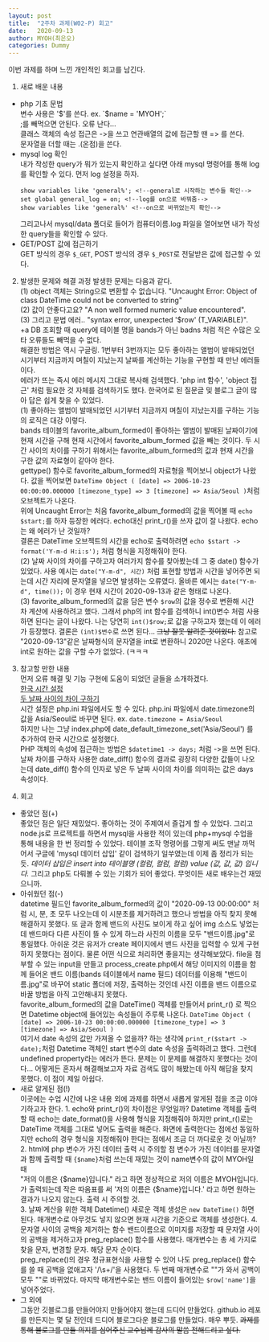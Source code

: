 ```yaml
---
layout: post
title:  "2주차 과제(W02-P) 회고"
date:   2020-09-13
author: MYOH(최은오)
categories: Dummy
---
```


이번 과제를 하며 느낀 개인적인 회고를 남긴다.  

1. 새로 배운 내용
  - php 기초 문법  
    변수 사용은 '$'를 쓴다.  ex. `$name = 'MYOH';`  
    ;를 빼먹으면 안된다. 오류 난다...  
    클래스 객체의 속성 접근은 ->을 쓰고 연관배열의 값에 접근할 땐 => 를 쓴다.  
    문자열을 더할 때는 .(온점)을 쓴다.  
  - mysql log 확인  
    내가 작성한 query가 뭐가 있는지 확인하고 싶다면 아래 mysql 명령어를 통해 log를 확인할 수 있다. 먼저 log 설정을 하자.  
    ```
    show variables like 'general%'; <!--general로 시작하는 변수들 확인-->
    set global general_log = on; <!--log를 on으로 바꿔줌-->
    show variables like 'general%' <!--on으로 바뀌었는지 확인-->
    ```
    그리고나서 mysql/data 폴더로 들어가 컴퓨터이름.log 파일을 열어보면 내가 작성한 query들을 확인할 수 있다.  
  - GET/POST 값에 접근하기  
    GET 방식의 경우 `$_GET`, POST 방식의 경우 `$_POST`로 전달받은 값에 접근할 수 있다.


2. 발생한 문제와 해결 과정
발생한 문제는 다음과 같다.  
  (1) object 객체는 String으로 변환할 수 없습니다. "Uncaught Error: Object of class DateTime could not be converted to string"  
  (2) 값이 안좋다고요? "A non well formed numeric value encountered".  
  (3) 그리고 문법 에러.. "syntax error, unexpected '$row' (T_VARIABLE)".  
    +a DB 조회할 때 query에 테이블 명을 bands가 아닌 badns 처럼 적은 수많은 오타 오류들도 빼먹을 수 없다.   
  해결한 방법은 역시 구글링. 1번부터 3번까지는 모두 좋아하는 앨범이 발매되었던 시기부터 지금까지 며칠이 지났는지 날짜를 계산하는 기능을 구현할 때 만난 에러들이다.  
  에러가 뜨는 즉시 에러 메시지 그대로 복사해 검색했다. 'php int 함수', 'object 접근' 처럼 필요한 것 자체를 검색하기도 했다. 한국어로 된 질문글 및 블로그 글이 많아 답은 쉽게 찾을 수 있었다.  
 (1) 좋아하는 앨범이 발매되었던 시기부터 지금까지 며칠이 지났는지를 구하는 기능의 로직은 대강 이렇다.  
 bands 테이블의 favorite_album_formed이 좋아하는 앨범이 발매된 날짜이기에 현재 시간을 구해 현재 시간에서 favorite_album_formed 값을 빼는 것이다. 두 시간 사이의 차이를 구하기 위해서는 favorite_album_formed의 값과 현재 시간을 구한 값의 자료형이 같아야 한다.  
 gettype() 함수로 favorite_album_formed의 자료형을 찍어보니 object가 나왔다. 값을 찍어보면 `DateTime Object ( [date] => 2006-10-23 00:00:00.000000 [timezone_type] => 3 [timezone] => Asia/Seoul )`처럼 오브젝트가 나온다.  
 위에 Uncaught Error는 처음 favorite_album_formed의 값을 찍어볼 때 `echo $start;`를 하자 등장한 에러다. echo대신 print_r()을 쓰자 값이 잘 나왔다. echo는 왜 에러가 난 것일까?  
 결론은 DateTime 오브젝트의 시간을 echo로 출력하려면 `echo $start -> format('Y-m-d H:i:s');` 처럼 형식을 지정해줘야 한다.  
 (2) 날짜 사이의 차이를 구하고자 여러가지 함수를 찾아봤는데 그 중 date() 함수가 있었다. 사용 예시는 `date("Y-m-d", 시간)` 처럼 표현할 방법과 시간을 넣어주면 되는데 시간 자리에 문자열을 넣으면 발생하는 오류였다. 올바른 예시는 `date("Y-m-d", time());` 이 경우 현재 시간이 2020-09-13과 같은 형태로 나온다.  
 (3) favorite_album_formed의 값을 담은 변수 `$row`의 값을 정수로 변환해 시간 차 계산에 사용하려고 했다. 그래서 php의 int 함수를 검색하니 int()변수 처럼 사용하면 된다는 글이 나왔다. 나는 당연히 `int()$row;`로 값을 구하고자 했는데 이 에러가 등장했다. 결론은 `(int)$변수`로 쓰면 된다...  ~~그냥 잘못 알려준 것이었다.~~ 참고로 "2020-09-13"같은 날짜형식의 문자열을 int로 변환하니 2020만 나온다. 애초에 int로 원하는 값을 구할 수가 없었다. (ㅋㅋㅋ  

3. 참고할 만한 내용  
  먼저 오류 해결 및 기능 구현에 도움이 되었던 글들을 소개하겠다.  
  [한국 시간 설정](https://it77.tistory.com/281)  
  [두 날짜 사이의 차이 구하기](https://m.blog.naver.com/PostView.nhn?blogId=leejungstyle&logNo=221249563315&proxyReferer=https:%2F%2Fwww.google.com%2F)  
  시간 설정은 php.ini 파일에서도 할 수 있다. php.ini 파일에서 date.timezone의 값을 Asia/Seoul로 바꾸면 된다. ex. `date.timezone = Asia/Seoul`  
  하지만 나는 그냥 index.php에 date_default_timezone_set('Asia/Seoul') 를 추가하여 한국 시간으로 설정했다.  
  PHP 객체의 속성에 접근하는 방법은 `$datetime1 -> days;` 처럼 ->을 쓰면 된다. 날짜 차이를 구하자 사용한 date_diff() 함수의 결과로 굉장히 다양한 값들이 나오는데 date_diff() 함수의 인자로 넣은 두 날짜 사이의 차이를 의미하는 값은 days 속성이다.    
4. 회고
  - 좋았던 점(+)  
    좋았던 점은 일단 재밌었다. 좋아하는 것이 주제여서 즐겁게 할 수 있었다. 그리고 node.js로 프로젝트를 하면서 mysql을 사용한 적이 있는데 php+mysql 수업을 통해 내용을 한 번 정리할 수 있었다. 테이블 조작 명령어를 그렇게 써도 맨날 까먹어서 구글에 'mysql 데이터 삽입' 같이 검색하기 일쑤였는데 이제 좀 정리가 되는 듯. _데이터 삽입은 insert into 테이블명 (컬럼, 컬럼, 컬럼) value (값, 값, 값) 입니다._
    그리고 php도 다뤄볼 수 있는 기회가 되어 좋았다. 무엇이든 새로 배우는건 재밌으니까.  
  - 아쉬웠던 점(-)  
    datetime 필드인 favorite_album_formed의 값이 "2020-09-13 00:00:00" 처럼 시, 분, 초 모두 나오는데 이 시분초를 제거하려고 했으나 방법을 아직 찾지 못해 해결하지 못했다. 또 글과 함께 밴드의 사진도 보이게 하고 싶어 img 소스도 넣었는데 밴드마다 다른 사진이 뜰 수 있게 하느라 사진의 이름을 모두 "밴드이름.jpg"로 통일했다. 아쉬운 것은 유저가 create 페이지에서 밴드 사진을 입력할 수 있게 구현하지 못했다는 점이다. 물론 어떤 식으로 처리하면 좋을지는 생각해보았다. file을 첨부할 수 있는 input을 만들고 process_create.php에서 해당 이미지의 이름을 함께 들어온 밴드 이름(bands 테이블에서 name 필드) 데이터를 이용해 "밴드이름.jpg"로 바꾸어 static 폴더에 저장, 출력하는 것인데 사진 이름을 밴드 이름으로 바꿀 방법을 아직 고안해내지 못했다.  
    favorite_album_formed의 값을 DateTime() 객체를 만들어서 print_r() 로 찍으면 Datetime object에 들어있는 속성들이 주루룩 나온다.
    `DateTime Object ( [date] => 2006-10-23 00:00:00.000000 [timezone_type] => 3 [timezone] => Asia/Seoul )`  
    여기서 date 속성의 값만 가져올 수 없을까? 하는 생각에 `print_r($start -> date);`처럼 Datetime 객체인 start 변수의 date 속성을 출력하려고 했다. 그런데 undefined property라는 에러가 뜬다. 문제는 이 문제를 해결하지 못했다는 것이다... 어떻게든 혼자서 해결해보고자 자료 검색도 많이 해봤는데 아직 해답을 찾지 못했다. 이 점이 제일 아쉽다.
  - 새로 알게된 점(!)  
    이곳에는 수업 시간에 나온 내용 외에 과제를 하면서 새롭게 알게된 점을 조금 이야기하고자 한다.
        1. echo와 print_r()의 차이점은 무엇일까?
        Datetime 객체를 출력할 때 echo는 date_format()을 사용해 형식을 지정해줘야 하지만 print_r()로는 DateTime 객체를 그대로 넣어도 출력을 해준다. 화면에 출력한다는 점에선 동일하지만 echo의 경우 형식을 지정해줘야 한다는 점에서 조금 더 까다로운 것 아닐까?
        2. html에 php 변수가 가진 데이터 출력 시 주의할 점
        변수가 가진 데이터를 문자열과 함께 출력할 때 `{$name}`처럼 쓰는데 재밌는 것이 name변수의 값이 MYOH일 때  
        "저의 이름은 {$name}입니다." 라고 하면 정상적으로 저의 이름은 MYOH입니다. 가 출력되는데 작은 따옴표를 써 '저의 이름은 {$name}입니다.' 라고 하면 원하는 결과가 나오지 않는다. 출력 시 주의할 것.     
        3. 날짜 계산을 위한 객체 Datetime()
        새로운 객체 생성은 `new DateTime()` 하면 된다. 매개변수로 아무것도 넣지 않으면 현재 시간을 기준으로 객체를 생성한다.
        4. 문자열 사이의 공백을 제거하는 함수
        밴드이름으로 이미지를 저장할 때 문자열 사이의 공백을 제거하고자 preg_replace() 함수를 사용했다. 매개변수는 총 세 가지로 찾을 문자, 변경할 문자. 해당 문자 순이다.  
        preg_replace()의 경우 정규표현식을 사용할 수 있어 나도 preg_replace() 함수를 쓸 때 공백을 없애고자 '/\s+/'을 사용했다. 두 번째 매개변수로 ""가 와서 공백이 모두 ""로 바뀌었다. 마지막 매개변수로는 밴드 이름이 들어있는 `$row['name']`을 넣어주었다.
  - 그 외에  
    그동안 깃블로그를 만들어야지 만들어야지 했는데 드디어 만들었다. github.io 레포를 만든지는 몇 달 전인데 드디어 블로그다운 블로그를 만들었다. 매우 뿌듯.
    ~~과제를 통해 블로그를 만들 의지를 심어주신 교수님께 감사의 말씀 전해드리고 싶다.~~
